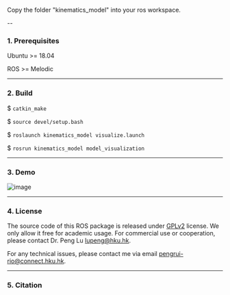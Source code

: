 Copy the folder "kinematics_model" into your ros workspace.

--
### 1. Prerequisites

Ubuntu >= 18.04 

ROS >= Melodic

---
### 2. Build
$ `catkin_make`

$ `source devel/setup.bash`

$ `roslaunch kinematics_model visualize.launch`

$ `rosrun kinematics_model model_visualization`

---
### 3. Demo

![image](https://github.com/arclab-hku/AET/blob/master/code_availability/demo.gif)

---
### 4. License
The source code of this ROS package is released under [GPLv2](https://www.gnu.org/licenses/) license. We only allow it free for academic usage. 
For commercial use or cooperation, please contact Dr. Peng Lu lupeng@hku.hk.

For any technical issues, please contact me via email pengrui-rio@connect.hku.hk.


---
### 5. Citation



